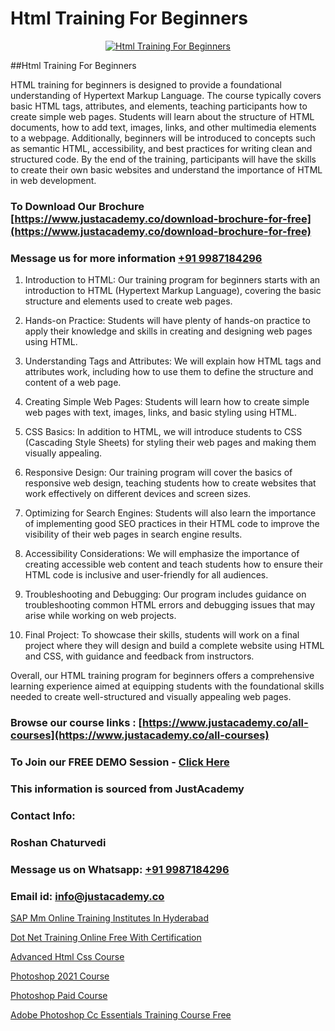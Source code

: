 # Html Training For Beginners

<p align="center">
  <a href="https://justacademy.co/course-detail/html-training">
    <img src="https://justacademy.co/storage2/course_image/1676636567_course_image.webp" alt="Html Training For Beginners">
  </a>
</p>
##Html Training For Beginners

HTML training for beginners is designed to provide a foundational understanding of Hypertext Markup Language. The course typically covers basic HTML tags, attributes, and elements, teaching participants how to create simple web pages. Students will learn about the structure of HTML documents, how to add text, images, links, and other multimedia elements to a webpage. Additionally, beginners will be introduced to concepts such as semantic HTML, accessibility, and best practices for writing clean and structured code. By the end of the training, participants will have the skills to create their own basic websites and understand the importance of HTML in web development.
### To Download Our Brochure [https://www.justacademy.co/download-brochure-for-free](https://www.justacademy.co/download-brochure-for-free)
### Message us for more information [+91 9987184296](https://api.whatsapp.com/send?phone=919987184296)
1) Introduction to HTML: Our training program for beginners starts with an introduction to HTML (Hypertext Markup Language), covering the basic structure and elements used to create web pages.

2) Hands-on Practice: Students will have plenty of hands-on practice to apply their knowledge and skills in creating and designing web pages using HTML.

3) Understanding Tags and Attributes: We will explain how HTML tags and attributes work, including how to use them to define the structure and content of a web page.

4) Creating Simple Web Pages: Students will learn how to create simple web pages with text, images, links, and basic styling using HTML.

5) CSS Basics: In addition to HTML, we will introduce students to CSS (Cascading Style Sheets) for styling their web pages and making them visually appealing.

6) Responsive Design: Our training program will cover the basics of responsive web design, teaching students how to create websites that work effectively on different devices and screen sizes.

7) Optimizing for Search Engines: Students will also learn the importance of implementing good SEO practices in their HTML code to improve the visibility of their web pages in search engine results.

8) Accessibility Considerations: We will emphasize the importance of creating accessible web content and teach students how to ensure their HTML code is inclusive and user-friendly for all audiences.

9) Troubleshooting and Debugging: Our program includes guidance on troubleshooting common HTML errors and debugging issues that may arise while working on web projects.

10) Final Project: To showcase their skills, students will work on a final project where they will design and build a complete website using HTML and CSS, with guidance and feedback from instructors.

Overall, our HTML training program for beginners offers a comprehensive learning experience aimed at equipping students with the foundational skills needed to create well-structured and visually appealing web pages.

### Browse our course links : [https://www.justacademy.co/all-courses](https://www.justacademy.co/all-courses) 
### To Join our FREE DEMO Session - [Click Here](https://www.justacademy.co/register-for-course-demo)


### This information is sourced from JustAcademy
### Contact Info:
### Roshan Chaturvedi
### Message us on Whatsapp: [+91 9987184296](https://api.whatsapp.com/send?phone=919987184296)
### Email id: [info@justacademy.co](mailto:info@justacademy.co)
                
[SAP Mm Online Training Institutes In Hyderabad](https://www.linkedin.com/pulse/sap-mm-online-training-institutes-hyderabad-czdwf/)

[Dot Net Training Online Free With Certification](https://www.linkedin.com/pulse/dot-net-training-online-free-certification-justacademy-sunnyvale-bhyjc?trackingId=vjYa%2FxWuz4GAgaZMLT5Cfg%3D%3D&lipi=urn%3Ali%3Apage%3Ad_flagship3_company_admin%3Bw3FaZuhqQImafpQ55o%2FftQ%3D%3D)

[Advanced Html Css Course](https://medium.com/@roneet705/advanced-html-css-course-48f67bbcc58f)

[Photoshop 2021 Course](https://medium.com/@shivamja27/photoshop-2021-course-cd278e2fea6b)

[Photoshop Paid Course](https://justacademyin.github.io/justacademy/photoshop-paid-course)

[Adobe Photoshop Cc Essentials Training Course Free](https://justacademyin.github.io/justacademy/adobe-photoshop-cc-essentials-training-course-free)

